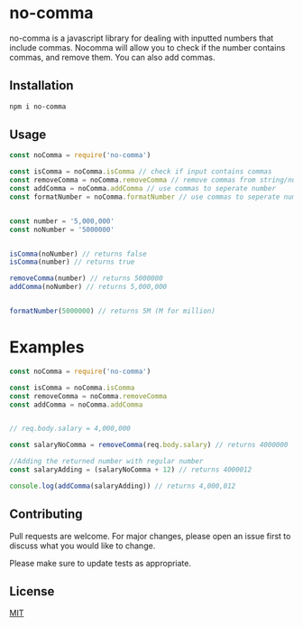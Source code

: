 # no-comma

no-comma is a javascript library for dealing with inputted numbers that include commas. Nocomma will allow you to check if the number contains commas, and remove them. You can also add commas.

## Installation


```bash
npm i no-comma
```

## Usage

```js
const noComma = require('no-comma')

const isComma = noComma.isComma // check if input contains commas
const removeComma = noComma.removeComma // remove commas from string/number
const addComma = noComma.addComma // use commas to seperate number
const formatNumber = noComma.formatNumber // use commas to seperate number


const number = '5,000,000'
const noNumber = '5000000'


isComma(noNumber) // returns false
isComma(number) // returns true

removeComma(number) // returns 5000000
addComma(noNumber) // returns 5,000,000


formatNumber(5000000) // returns 5M (M for million)
```

# Examples
```js
const noComma = require('no-comma')

const isComma = noComma.isComma
const removeComma = noComma.removeComma
const addComma = noComma.addComma


// req.body.salary = 4,000,000

const salaryNoComma = removeComma(req.body.salary) // returns 4000000

//Adding the returned number with regular number
const salaryAdding = (salaryNoComma + 12) // returns 4000012

console.log(addComma(salaryAdding)) // returns 4,000,012
```
## Contributing
Pull requests are welcome. For major changes, please open an issue first to discuss what you would like to change.

Please make sure to update tests as appropriate.

## License
[MIT](https://choosealicense.com/licenses/mit/)
